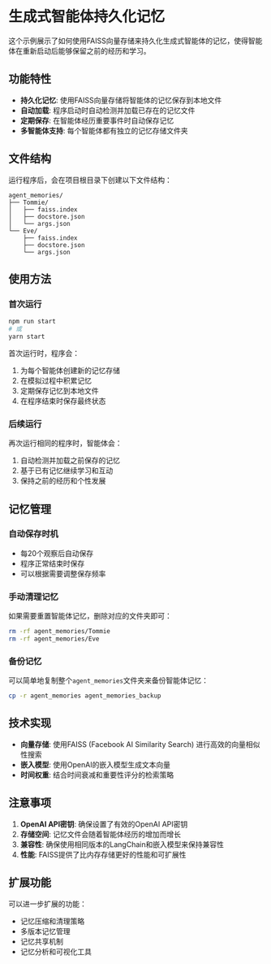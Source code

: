 # 生成式智能体持久化记忆

这个示例展示了如何使用FAISS向量存储来持久化生成式智能体的记忆，使得智能体在重新启动后能够保留之前的经历和学习。

## 功能特性

- **持久化记忆**: 使用FAISS向量存储将智能体的记忆保存到本地文件
- **自动加载**: 程序启动时自动检测并加载已存在的记忆文件
- **定期保存**: 在智能体经历重要事件时自动保存记忆
- **多智能体支持**: 每个智能体都有独立的记忆存储文件夹

## 文件结构

运行程序后，会在项目根目录下创建以下文件结构：

```
agent_memories/
├── Tommie/
│   ├── faiss.index
│   ├── docstore.json
│   └── args.json
└── Eve/
    ├── faiss.index
    ├── docstore.json
    └── args.json
```

## 使用方法

### 首次运行
```bash
npm run start
# 或
yarn start
```

首次运行时，程序会：
1. 为每个智能体创建新的记忆存储
2. 在模拟过程中积累记忆
3. 定期保存记忆到本地文件
4. 在程序结束时保存最终状态

### 后续运行
再次运行相同的程序时，智能体会：
1. 自动检测并加载之前保存的记忆
2. 基于已有记忆继续学习和互动
3. 保持之前的经历和个性发展

## 记忆管理

### 自动保存时机
- 每20个观察后自动保存
- 程序正常结束时保存
- 可以根据需要调整保存频率

### 手动清理记忆
如果需要重置智能体记忆，删除对应的文件夹即可：
```bash
rm -rf agent_memories/Tommie
rm -rf agent_memories/Eve
```

### 备份记忆
可以简单地复制整个`agent_memories`文件夹来备份智能体记忆：
```bash
cp -r agent_memories agent_memories_backup
```

## 技术实现

- **向量存储**: 使用FAISS (Facebook AI Similarity Search) 进行高效的向量相似性搜索
- **嵌入模型**: 使用OpenAI的嵌入模型生成文本向量
- **时间权重**: 结合时间衰减和重要性评分的检索策略

## 注意事项

1. **OpenAI API密钥**: 确保设置了有效的OpenAI API密钥
2. **存储空间**: 记忆文件会随着智能体经历的增加而增长
3. **兼容性**: 确保使用相同版本的LangChain和嵌入模型来保持兼容性
4. **性能**: FAISS提供了比内存存储更好的性能和可扩展性

## 扩展功能

可以进一步扩展的功能：
- 记忆压缩和清理策略
- 多版本记忆管理
- 记忆共享机制
- 记忆分析和可视化工具